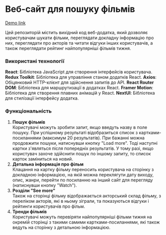 # Веб-сайт для пошуку фільмів

[Demo link](https://tonni004.github.io/movie-search-app/)

Цей репозиторій містить вихідний код веб-додатка, який дозволяє користувачам
шукати фільми, переглядати докладну інформацію про них, переглядати про акторів
та читати відгуки інших користувачів, а також переглядати рейтинг найпопулярніші
фільмів тижня.

### Використані технології

**React**: Бібліотека JavaScript для створення інтерфейсів користувача. **Redux
Toolkit**: Бібліотека для управління станом додатків React. **Axios**:
Обіцянковий HTTP-клієнт для здійснення запитів до API. **React Router DOM**:
Бібліотека для маршрутизації в додатках React. **Framer Motion**: Бібліотека для
створення плавних анімацій у React. **NextUI**: Бібліотека для стилізації
інтерфейсу додатка.

### Функціональність

1. **Пошук фільмів**  
   Користувачі можуть зробити запит, якщо введуть назву в поле пошуку. При
   успішному результаті відобразиться список з картками-посиланнями (максимум 20
   результатів). При бажанні можна продовжити пошуки, натиснувши кнопку "Load
   more". Тоді наступні картки з'являться після попередніх результатів. У тому
   разі, якщо користувач захоче здійснити пошук по іншому запиту, то список
   карток заміниться на новий.
2. **Детальна інформація про фільм**  
   Клацання на картку фільму переносить користувача на сторінку з докладною
   інформацією, на якій можна переклягути дату виходу, опис, жанри, перейти по
   посиланню на інший сайт для перегляду (натиснувши кнопку "Watch").
3. **Розділи "See more"**  
   Також на сторінці фільму відображається акторський склад фільму, з переліком
   акторів, які в ньому зіграли, та показуються відгуки і рейтинги користувачів
   про фільм.
4. **Тренди фільмів**  
   Користувачі можуть перевіряти найпопулярніші фільми тижня на окремій сторінці
   з такими самими картками-посиланнями, які також ведуть на сторінку з
   детальною інформацією.
